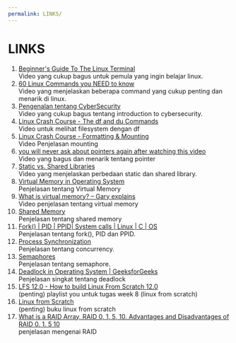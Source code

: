 ```yaml
---
permalink: LINKS/
---
```


# LINKS

1. [Beginner's Guide To The Linux Terminal](https://www.youtube.com/watch?v=s3ii48qYBxA&t=218s&pp=ygUebGludXggdGVybWluYWwgYmVnaW5uZXJzIGd1aWRl)<br>
Video yang cukup bagus untuk pemula yang ingin belajar linux.
2. [60 Linux Commands you NEED to know](https://www.youtube.com/watch?v=gd7BXuUQ91w&pp=ygUObGludXggdHV0b3JpYWw%3D)<br>
Video yang menjelaskan beberapa command yang cukup penting dan menarik di linux.
3. [Pengenalan tentang CyberSecurity](https://www.youtube.com/watch?v=z5nc9MDbvkw&pp=ygUdaW50cm9kdWN0aW9uIHRvIGN5YmVyc2VjdXJpdHk%3D)<br>
Video yang cukup bagus tentang introduction to cybersecurity.
4. [Linux Crash Course - The df and du Commands](https://www.youtube.com/watch?v=ZRs5zVv_1UU)<br>
Video untuk melihat filesystem dengan df <br>
5. [Linux Crash Course - Formatting & Mounting](https://www.youtube.com/watch?v=2Z6ouBYfZr8)<br>
Video Penjelasan mounting <br>
6. [you will never ask about pointers again after watching this video](https://www.youtube.com/watch?v=2ybLD6_2gKM)<br>
Video yang bagus dan menarik tentang pointer <br>
7. [Static vs. Shared Libraries](https://www.youtube.com/watch?v=-vp9cFQCQCo)<br>
Video yang menjelaskan perbedaan static dan shared library. <br>
8. [Virtual Memory in Operating System](https://www.geeksforgeeks.org/virtual-memory-in-operating-system/)<br>
Penjelasan tentang Virtual Memory <br>
9. [What is virtual memory? – Gary explains](https://youtu.be/2quKyPnUShQ?si=-qx1Vym732COB-DO)<br>
Video penjelasan tentang virtual memory<br>
10. [Shared Memory](https://www.tutorialspoint.com/inter_process_communication/inter_process_communication_shared_memory.htm)<br>
Penjelasan tentang shared memory<br>
11. [Fork() | PID | PPID| System calls | Linux | C | OS](https://www.youtube.com/watch?v=0LgmJMrgVNY&ab_channel=GearPath)<br>
Penjelasan tentang fork(), PID dan PPID. <br>
12. [Process Synchronization](https://www.youtube.com/watch?v=ph2awKa8r5Y)<br>
Penjelasan tentang concurrency. <br>
13. [Semaphores](https://www.youtube.com/watch?v=XDIOC2EY5JE&ab_channel=NesoAcademy)<br>
Penjelasan tentang semaphore. <br>
14. [Deadlock in Operating System | GeeksforGeeks](https://www.youtube.com/watch?v=onkWXaXAgbY&ab_channel=GeeksforGeeks)<br>
Penjelasan singkat tentang deadlock <br>
15. [LFS 12.0 - How to build Linux From Scratch 12.0](https://youtube.com/playlist?list=PLyc5xVO2uDsA5QPbtj_eYU8J0qrvU6315&si=kc2-ay54kBN3r_Lj)<br>
(penting) playlist you untuk tugas week 8 (linux from scratch) <br>
16. [Linux from Scratch](https://www.linuxfromscratch.org/lfs/view/12.0/)<br>
(penting) buku linux from scratch
17. [What is a RAID Array, RAID 0, 1, 5, 10. Advantages and Disadvantages of RAID 0. 1. 5 10](https://www.youtube.com/watch?v=MZfRxjEGRj4&ab_channel=IT-Made-Easy)<br>
penjelasan mengenai RAID <br>
